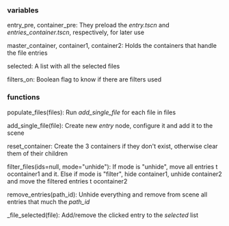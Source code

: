 ### variables
entry_pre, container_pre:
They preload the *entry.tscn* and *entries_container.tscn*, respectively, for later use

master_container, container1, container2:
Holds the containers that handle the file entries

selected:
A list with all the selected files

filters_on:
Boolean flag to know if there are filters used


### functions
populate_files(files):
Run *add_single_file* for each file in files

add_single_file(file):
Create new *entry* node, configure it and add it to the scene

reset_container:
Create the 3 containers if they don't exist, otherwise clear them of their children

filter_files(ids=null, mode="unhide"):
If mode is "unhide", move all entries t ocontainer1 and it.
Else if mode is "filter", hide container1, unhide container2 and move the filtered entries t ocontainer2

remove_entries(path_id):
Unhide everything and remove from scene all entries that much the *path_id*

\_file_selected(file):
Add/remove the clicked entry to the *selected* list